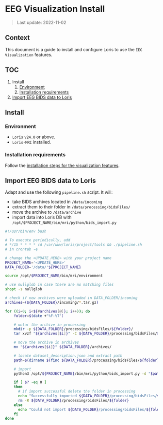 # EEG Visualization Install

> Last update: 2022-11-02

## Context

This document is a guide to install and configure Loris to use the `EEG Visualization` features.

## TOC

1. Install
    1. [Environment](#environment)
    1. [Installation requirements](#installation-requirements)
1. [Import EEG BIDS data to Loris](#import-eeg-bids-data-to-loris)

## Install

### Environment

- `Loris` `v24.0` or above.
- `Loris-MRI` installed.


### Installation requirements

Follow the [installation steps for the visualization features](https://github.com/aces/Loris/tree/main/modules/electrophysiology_browser#-installation-requirements-to-use-the-visualization-features).


## Import EEG BIDS data to Loris

Adapt and use the following `pipeline.sh` script. It will:
- take BIDS archives located in `/data/incoming`
- extract them to their folder in `/data/processing/bidsFiles/`
- move the archive to `/data/archive`
- import data into Loris DB with `/opt/$PROJECT_NAME/bin/mri/python/bids_import.py`

```bash
#!/usr/bin/env bash

# To execute periodically, add
# */15 * * * * cd /var/www/loris/project/tools && ./pipeline.sh
# in crontab -e

# change the <UPDATE_HERE> with your project name
PROJECT_NAME='<UPDATE_HERE>'
DATA_FOLDER='/data/'${PROJECT_NAME}

source /opt/$PROJECT_NAME/bin/mri/environment

# use nullglob in case there are no matching files
shopt -s nullglob

# check if new archives were uploaded in DATA_FOLDER/incoming
archives=(${DATA_FOLDER}/incoming/*.tar.gz)

for ((i=0; i<${#archives[@]}; i++)); do
    folder=$(date +"%F-%T")

    # untar the archive in processing
    mkdir -p ${DATA_FOLDER}/processing/bidsFiles/${folder}/
    tar xvzf "${archives[$i]}" -C ${DATA_FOLDER}/processing/bidsFiles/${folder}/

    # move the archive in archives
    mv "${archives[$i]}" ${DATA_FOLDER}/archives/

    # locate dataset_description.json and extract path
    path=$(dirname $(find ${DATA_FOLDER}/processing/bidsFiles/${folder} -type f -name "dataset_description.json"))

    # import
    python3 /opt/${PROJECT_NAME}/bin/mri/python/bids_import.py -d "$path" -p database_config.py -csv

    if [ $? -eq 0 ]
    then
      # if import successful delete the folder in processing
      echo "Successfully imported ${DATA_FOLDER}/processing/bidsFiles/${folder}"
      rm -R ${DATA_FOLDER}/processing/bidsFiles/${folder}
    else
      echo "Could not import ${DATA_FOLDER}/processing/bidsFiles/${folder}" >&2
    fi
done
```
